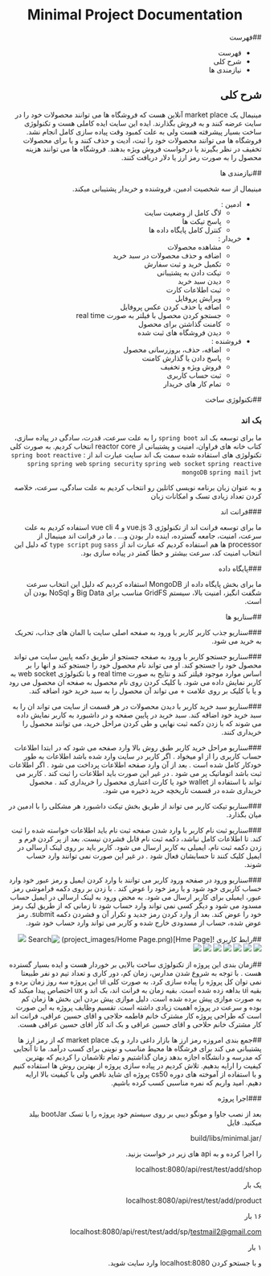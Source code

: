 <span style="text-align: center">

#  Minimal Project Documentation 

</span>

<div dir="rtl">

##فهرست

- قهرست
- شرح کلی
- نیازمندی ها

## شرح کلی

مینیمال یک market place آنلاین هست که فروشگاه ها می توانند محصولات خود را در سایت عرضه کنند و به فروش بگذارند. ایده این سایت ایده کاملی هست و تکنولوژی ساخت بسیار پیشرفته هست ولی به علت کمبود وقت پیاده سازی کامل انجام نشد. فروشگاه ها می توانند محصولات خود را ثبت، ادیت و حذف کنند و یا برای محصولات تخفیف در نظر بگیرند یا درخواست فروش ویژه بدهند. فروشگاه ها می توانند هزینه محصول را به صورت رمز ارز یا دلار دریافت کنند.

##نیازمندی ها

مینیمال از سه شخصیت ادمین، فروشنده و خریدار پشتیبانی میکند.

- ادمین :
  - لاگ کامل از وضعیت سایت
  - پاسخ تیکت ها
  - کنترل کامل پایگاه داده ها
- خریدار :
  - مشاهده محصولات 
  - اضافه و حذف محصولات در سبد خرید
  - تکمیل خرید و ثبت سفارش
  - تیکت دادن به پشتیبانی
  - دیدن سبد خرید
  - ثبت اطلاعات کارت
  - ویرایش پروفایل
  - اصافه یا حذف کردن عکس پروفایل
  - جستجو کردن محصول با فیلتر به صورت real time
  - کامنت گذاشتن برای محصول
  - دیدن فروشگاه های ثبت شده
- فروشنده :
  - اضافه، حذف، بروزرسانی محصول
  - پاسخ دادن یا گذارش کامنت
  - فروش ویژه و تخفیف
  - ثبت حساب کاربری
  - تمام کار های خریدار

##تکنولوژی ساخت

### بک اند

ما برای توسعه بک اند `spring boot` را به علت سرعت، قدرت، سادگی در پیاده سازی، کتاب خانه های فراوان، امنیت و پشتیبانی از reactor core انتخاب کردیم. به صورت کلی تکنولوژی های استفاده شده سمت بک اند سایت عبارت اند از :
`spring boot` `reactive spring` `spring web` `spring security` `spring web socket` `spring reactive mongoDB` 
`spring mail` `jwt`

و به عنوان زبان برنامه نویسی کاتلین رو انتخاب کردیم به علت سادگی، سرعت، خلاصه کردن تعداد زیادی تسک و امکانات زبان

###فرانت اند

ما برای توسعه فرانت اند از تکنولوژی vue.js 3 و vue cli 4 استفاده کردیم به علت سرعت، امنیت، جامعه گسترده، اینده دار بودن و... .
 ما در فرانت اند مینیمال از processor ها هم استفاده کردیم که عبارت اند از `type script` `pug` `sass` که دلیل این انتخاب امنیت کد، سرعت بیشتر و خطا کمتر در پیاده سازی بود.

###پایگاه داده

ما برای بخش پایگاه داده از MongoDB استفاده کردیم که دلیل این انتخاب سرعت شگفت انگیز، امنیت بالا، سیستم GridFS مناسب برای Big Data و NoSql بودن آن است.

##سناریو ها

###سناریو جذب کاربر
کاربر با ورود به صفحه اصلی سایت با المان های جذاب، تحریک به خرید می شود.

###سناریو جستجو
کاربر با ورود به صفحه جستجو از طریق دکمه پایین سایت می تواند محصول خود را جستجو کند. او می تواند نام محصول خود را جستجو کند و انها را بر اساس موارد موجود فیلتر کند و نتایج به صورت real time و با تکنولوژی web socket به کاربر نمایش داده می شود. با کلیک کردن روی نام محصول به صفحه ان محصول می رود و یا با کلیک بر روی علامت + می تواند آن محصول را به سبد خرید خود اضافه کند.

###سناریو سبد خرید
کاربر با دیدن محصولات در هر قسمت از سایت می تواند ان را به سبد خرید خود اضافه کند. سبد خرید در پایین صفحه و در داشبورد به کاربر نمایش داده می شوند که با زدن دکمه ثبت نهایی و طی کردن مراحل خرید، می توانند محصول را خریداری کنند.

###سناریو مراحل خرید
کاربر طبق روش بالا وارد صفحه می شود که در ابتدا اطلاعات حساب کاربری را از او میخواد . اگر کاربر در سایت وارد شده باشد اطلاعات به طور خودکار کامل شده است . بعد از آن وارد صفحه اطلاعات پرداخت می شود . اگر اطلاعات ثبت باشد اتوماتیک پر می شود . در غیر این صورت باید اطلاعات را ثبت کند . کاربر می تواند با استفاده از wallet خود یا کارت اعتباری محصول را خریداری کند . محصول خریداری شده در قسمت تاریخچه خرید ذخیره می شود.

###سناریو تیکت
کاربر می تواند از طریق بخش تیکت داشبورد هر مشکلی را با ادمین در میان بگذارد.

###سناریو ثبت نام
کاربر با وارد شدن صفحه ثبت نام باید اطلاعات خواسته شده را ثبت کند. تا اطلاعات کامل نباشد، دکمه ثبت نام قابل فشردن نیست. بعد از پر کردن فرم و زدن دکمه ثبت نام، ایمیلی به کاربر ارسال می شود. کاربر باید بر روی لینک ارسالی در ایمیل کلیک کنند تا حسابشان فعال شود . در غیر این صورت نمی توانند وارد حساب شوند.

###سناریو ورود
در صفحه ورود کاربر می توانند با وارد کردن ایمیل و رمز عبور خود وارد خساب کاربری خود شود و یا رمز خود را عوض کند . با زدن بر روی دکمه فراموشی رمز عبور، ایمیلی برای کاربر ارسال می شود. به محض ورود به لینک ارسالی در ایمیل حساب مسدود می شود و دیگر کسی نمی تواند وارد حساب شود تا زمانی که از طریق لیک رمز خود را عوض کند. بعد از وارد کردن رمز جدید و تکرار آن و فشردن دکمه submit. رمز عوض شده، حساب از مسدودی خارج شده و کاربر می تواند وارد حساب خود شود.

##رابط کاربری
![Hme Page](project_images/Home Page.png)
![Search](project_images/Search.png)
![](project_images/1.png)
![](project_images/2.png)
![](project_images/3.png)
![](project_images/4.png)
![](project_images/5.png)
![](project_images/6.png)
![](project_images/7.png)
![](project_images/8.png)

##زمان بندی
این پروژه از تکنولوژی ساخت بالایی بر خوردار هست و ایده بسیار گسترده هست . با توجه به شروع شدن مدارس، زمان کم، دور کاری و تعداد تیم دو نفر طبیعتا نمی توان کل پروژه را پیاده سازی کرد. به صورت کلی ui این پروژه سه روز زمان برده و بقیه ui بداهه زده شده است. بقیه زمان به فرانت اند، بک اند و ux اختصاص پیدا میکند که به صورت موازی پیش برده شده است. دلیل موازی پیش بردن این بخش ها زمان کم بوده و سرعت در پروژه اهمیت زیادی داشته است. تقسیم وظایف پروژه به این صورت است که طراحی پروژه کار مشترک خانم فاطمه حلاجی و اقای حسین عراقی، فرانت اند کار مشترک خانم حلاحی و اقای حسین عراقی و بک اند کار اقای حسین عراقی هست.

##جمع بندی
امروزه رمز ارز ها بازار داغی دارد و یک market place که از رمز ارز ها پشتیبانی می کند برای فرشگاه ها محیط مناسب و نوینی برای کسب درآمد. ما تا آنجایی که مدرسه و دانشگاه اجازه بدهد زمان گذاشتیم و تمام تلاشمان را کردیم که بهترین کیفیت را ارایه بدهیم. تلاش کردیم در پیاده سازی پروژه از بهترین روش ها استفاده کنیم و با استفاده از آموخته های دوره cs50 پروژه ای شاید ناقص ولی با کیفیت بالا ارایه دهیم. امید واریم که نمره مناسبی کسب کرده باشیم.

###اجرا پروژه

بعد از نصب جاوا و مونگو دیبی بر روی سیستم خود پروژه را با تسک bootJar بیلد میکنید. فایل

/build/libs/minimal.jar 

را اجرا کرده و به api های زیر در خواست بزنید.

localhost:8080/api/rest/test/add/shop

یک بار

localhost:8080/api/rest/test/add/product

۱۶ بار

localhost:8080/api/rest/test/add/sp/testmail2@gmail.com

۱ بار

و با جستحو کردن localhost:8080 وارد سایت شوید.

</div>